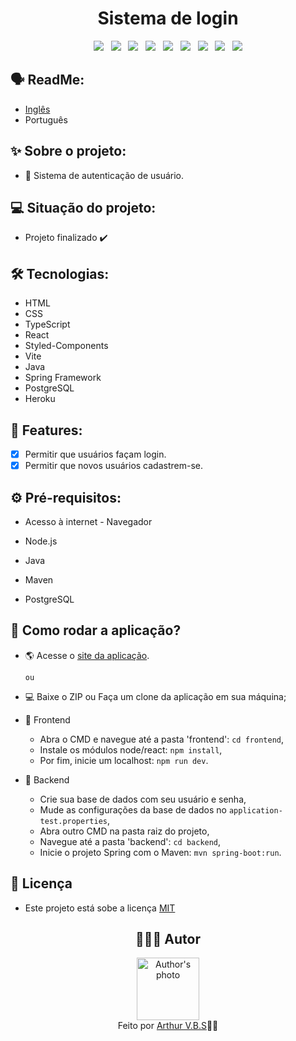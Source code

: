 <h1 align="center">Sistema de login</h1>

<div align="center">
  <img src="https://img.shields.io/badge/License-MIT-000?style=social&logo=json&logoColor=469BD2">
  &nbsp;
  <img src="https://img.shields.io/badge/GitHub-000?style=social&logo=github&logoColor=469BD2">
  &nbsp;
  <img src="https://img.shields.io/badge/HTML-000?style=social&logo=html5&logoColor=469BD2">
  &nbsp;
  <img src="https://img.shields.io/badge/CSS-000?style=social&logo=css3&logoColor=469BD2">
  &nbsp;
  <img src="https://img.shields.io/badge/TypeScript-000?style=social&logo=typescript&logoColor=469BD2">
  &nbsp;
  <img src="https://img.shields.io/badge/React-000?style=social&logo=react&logoColor=469BD2">
  &nbsp;
  <img src="https://img.shields.io/badge/Java-000?style=social&logo=openjdk&logoColor=469BD2">
  &nbsp;
  <img src="https://img.shields.io/badge/Spring-000?style=social&logo=spring&logoColor=469BD2">
  &nbsp;
  <img src="https://img.shields.io/badge/PostgreSQL-000?style=social&logo=postgresql&logoColor=469BD2">
</div>

## 🗣️ ReadMe:

- [Inglês](https://github.com/ArthurVBS/LoginSystem#readme)
- Português

## ✨ Sobre o projeto:

- 🔐 Sistema de autenticação de usuário.

## 💻 Situação do projeto:

- Projeto finalizado ✔️

## 🛠 Tecnologias:

- HTML
- CSS
- TypeScript
- React
- Styled-Components
- Vite
- Java
- Spring Framework
- PostgreSQL
- Heroku

## 📝 Features:

- [X] Permitir que usuários façam login.
- [X] Permitir que novos usuários cadastrem-se.

## ⚙️ Pré-requisitos:

- Acesso à internet - Navegador

- Node.js

- Java

- Maven

- PostgreSQL

## 🚀 Como rodar a aplicação?

- 🌎 Acesse o [site da aplicação](https://arthurvbs.github.io/LoginSystem/).

  `ou`

- 💻 Baixe o ZIP ou Faça um clone da aplicação em sua máquina;
- 🎨 Frontend
  - Abra o CMD e navegue até a pasta 'frontend': `cd frontend`,
  - Instale os módulos node/react: `npm install`,
  - Por fim, inicie um localhost: `npm run dev`.
- 🎲 Backend
  - Crie sua base de dados com seu usuário e senha,
  - Mude as configurações da base de dados no `application-test.properties`,
  - Abra outro CMD na pasta raiz do projeto,
  - Navegue até a pasta 'backend': `cd backend`,
  - Inicie o projeto Spring com o Maven: `mvn spring-boot:run`.  

## 📝 Licença

- Este projeto está sobe a licença [MIT](https://github.com/ArthurVBS/LoginSystem/blob/main/LICENSE)

<h2 align="center">👨🏽‍💻 Autor</h2>
<div align="center">
  <img width="100px;" src="https://avatars.githubusercontent.com/u/84406367?v=4" alt="Author's photo"/>
  <br><span>Feito por <a href="https://github.com/ArthurVBS" target="_blank" rel="external">Arthur V.B.S</a>✌🏽</span>
</div>
